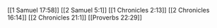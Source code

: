 [[1 Samuel 17:58]]
[[2 Samuel 5:1]]
[[1 Chronicles 2:13]]
[[2 Chronicles 16:14]]
[[2 Chronicles 21:1]]
[[Proverbs 22:29]]
